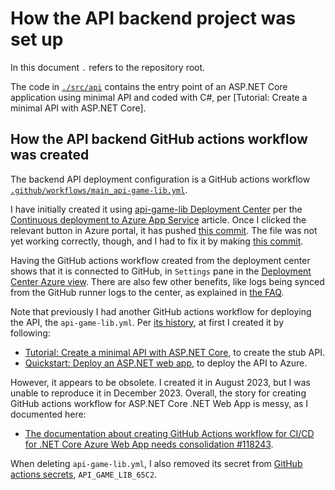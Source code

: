 # How the API backend project was set up

In this document `.` refers to the repository root.

The code in [`./src/api`] contains the entry point of an ASP.NET Core application
using minimal API and coded with C#, per [Tutorial: Create a minimal API with ASP.NET Core].

## How the API backend GitHub actions workflow was created

The backend API deployment configuration is a GitHub actions workflow [`.github/workflows/main_api-game-lib.yml`].

I have initially created it using [api-game-lib Deployment Center] per the [Continuous deployment to Azure App Service]
article. Once I clicked the relevant button in Azure portal, it has pushed
[this commit][commit with API GHAW from Depl Center].
The file was not yet working correctly, though, and I had to fix it by making [this commit][commit with API GHAW fix].

Having the GitHub actions workflow created from the deployment center shows that it is connected to GitHub, in `Settings`
pane in the [Deployment Center Azure view][api-game-lib Deployment Center]. There are also few other benefits, like
logs being synced from the GitHub runner logs to the center, as explained in [the FAQ][Azure App Service CD FAQ].

Note that previously I had another GitHub actions workflow for deploying the API, the `api-game-lib.yml`.
Per [its history][api-game-lib.yml git history], at first I created it by following:

- [Tutorial: Create a minimal API with ASP.NET Core](https://learn.microsoft.com/en-us/aspnet/core/tutorials/min-web-api?view=aspnetcore-8.0&tabs=visual-studio),
to create the stub API.
- [Quickstart: Deploy an ASP.NET web app](https://learn.microsoft.com/en-us/azure/app-service/quickstart-dotnetcore?tabs=net70&pivots=development-environment-vs),
to deploy the API to Azure.

However, it appears to be obsolete. I created it in August 2023, but I was unable to reproduce it in December 2023.
Overall, the story for creating GitHub actions workflow for ASP.NET Core .NET Web App is messy, as I documented here:

- [The documentation about creating GitHub Actions workflow for CI/CD for .NET Core Azure Web App needs consolidation #118243](https://github.com/MicrosoftDocs/azure-docs/issues/118243).

When deleting `api-game-lib.yml`, I also removed its secret from [GitHub actions secrets], `API_GAME_LIB_65C2`.

<!--
--------------------------------------------------------------------------------
references
--------------------------------------------------------------------------------
-->

[Azure App Service CD FAQ]: https://learn.microsoft.com/en-us/azure/app-service/deploy-continuous-deployment?tabs=github#frequently-asked-questions
[Continuous deployment to Azure App Service]: https://learn.microsoft.com/en-us/azure/app-service/deploy-continuous-deployment?tabs=github
[GitHub actions secrets]: https://github.com/konrad-jamrozik/game/settings/secrets/actions
[`./src/api`]: ../src/api
[`.github/workflows/main_api-game-lib.yml`]: ../.github/workflows/main_api-game-lib.yml
[api-game-lib Deployment Center]: https://portal.azure.com/#@spawarottijamro.onmicrosoft.com/resource/subscriptions/8695c84c-09a4-4b50-994f-a2fa7f36cc92/resourceGroups/game-web/providers/Microsoft.Web/sites/api-game-lib/vstscd
[api-game-lib.yml git history]: https://github.com/konrad-jamrozik/game/commits/main/.github/workflows/api-game-lib.yml
[commit with API GHAW fix]: https://github.com/konrad-jamrozik/game/commit/463e9e74ef2b89cbb2ef1755b0bfb830208722f4
[commit with API GHAW from Depl Center]: https://github.com/konrad-jamrozik/game/commit/9f1f5143aab4953ffc821fda2b0f18cb9825dc18
